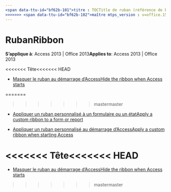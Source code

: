 ```yaml
---
<span data-ttu-id="bf62b-101">titre : TOCTitle de ruban (référence de bureau de la base de données Access) : ruban ms:assetid : 7314847b-73d2-48d2-87c2-80ddf696f026 ms:mtpsurl : https://msdn.microsoft.com/library/Dn160996(v=office.15) ms:contentKeyID : 52072960 <<<<<<< ms.date tête : 18/09/2015 === ms.date : 10/16/2018</span><span class="sxs-lookup"><span data-stu-id="bf62b-101">title: Ribbon (Access desktop database reference) TOCTitle: Ribbon ms:assetid: 7314847b-73d2-48d2-87c2-80ddf696f026 ms:mtpsurl: https://msdn.microsoft.com/library/Dn160996(v=office.15) ms:contentKeyID: 52072960 <<<<<<< HEAD ms.date: 09/18/2015 ======= ms.date: 10/16/2018</span></span>
>>>>>>> <span data-ttu-id="bf62b-102">maître mtps_version : v=office.15</span><span class="sxs-lookup"><span data-stu-id="bf62b-102">master mtps_version: v=office.15</span></span>
---
```


# <a name="ribbon"></a><span data-ttu-id="bf62b-103">Ruban</span><span class="sxs-lookup"><span data-stu-id="bf62b-103">Ribbon</span></span>

<span data-ttu-id="bf62b-104">**S’applique à**: Access 2013 | Office 2013</span><span class="sxs-lookup"><span data-stu-id="bf62b-104">**Applies to**: Access 2013 | Office 2013</span></span>

<span data-ttu-id="bf62b-105"><<<<<<< Tête</span><span class="sxs-lookup"><span data-stu-id="bf62b-105"><<<<<<< HEAD</span></span>
- [<span data-ttu-id="bf62b-106">Masquer le ruban au démarrage d’Access</span><span class="sxs-lookup"><span data-stu-id="bf62b-106">Hide the ribbon when Access starts</span></span>](how-to-hide-the-ribbon-when-access-starts.md)

=======
>>>>>>> <span data-ttu-id="bf62b-107">master</span><span class="sxs-lookup"><span data-stu-id="bf62b-107">master</span></span>
- [<span data-ttu-id="bf62b-108">Appliquer un ruban personnalisé à un formulaire ou un état</span><span class="sxs-lookup"><span data-stu-id="bf62b-108">Apply a custom ribbon to a form or report</span></span>](how-to-apply-a-custom-ribbon-to-a-form-or-report.md)

- [<span data-ttu-id="bf62b-109">Appliquer un ruban personnalisé au démarrage d’Access</span><span class="sxs-lookup"><span data-stu-id="bf62b-109">Apply a custom ribbon when starting Access</span></span>](how-to-apply-a-custom-ribbon-when-starting-access.md)

<a name="-head"></a><span data-ttu-id="bf62b-110"><<<<<<< Tête</span><span class="sxs-lookup"><span data-stu-id="bf62b-110"><<<<<<< HEAD</span></span>
=======
- [<span data-ttu-id="bf62b-111">Masquer le ruban au démarrage d’Access</span><span class="sxs-lookup"><span data-stu-id="bf62b-111">Hide the ribbon when Access starts</span></span>](how-to-hide-the-ribbon-when-access-starts.md)

>>>>>>> <span data-ttu-id="bf62b-112">master</span><span class="sxs-lookup"><span data-stu-id="bf62b-112">master</span></span>
